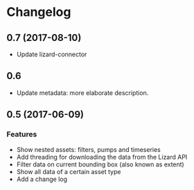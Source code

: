 # Changelog


0.7 (2017-08-10)
----------------

- Update lizard-connector

0.6
---

- Update metadata: more elaborate description.


0.5 (2017-06-09)
----------------

### Features
- Show nested assets: filters, pumps and timeseries
- Add threading for downloading the data from the Lizard API
- Filter data on current bounding box (also known as extent)
- Show all data of a certain asset type
- Add a change log
